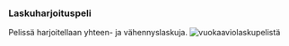 ### Laskuharjoituspeli
Pelissä harjoitellaan yhteen- ja vähennyslaskuja.
![vuokaaviolaskupelistä](https://github.com/s3kaju10/nayttotyo/assets/151004539/6f5422d3-f60e-40c3-b191-8082721ca9da)
